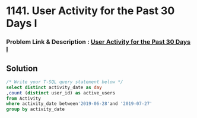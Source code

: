 # 1141. User Activity for the Past 30 Days I
### Problem Link & Description :  [User Activity for the Past 30 Days I](https://leetcode.com/problems/user-activity-for-the-past-30-days-i/description/?envType=study-plan-v2&envId=top-sql-50)
## Solution 
```sql
/* Write your T-SQL query statement below */
select distinct activity_date as day 
,count (distinct user_id) as active_users
from Activity
where activity_date between'2019-06-28'and '2019-07-27'
group by activity_date
